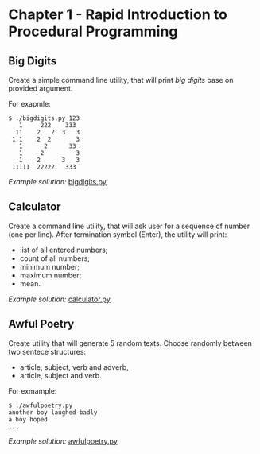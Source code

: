# Chapter 1 - Rapid Introduction to Procedural Programming

## Big Digits

Create a simple command line utility, that will print *big digits* base on provided argument.

For exapmle:
```
$ ./bigdigits.py 123
   1     222    333
  11    2   2  3   3
 1 1    2  2       3
   1      2      33
   1     2         3
   1    2      3   3
 11111  22222   333
```

*Example solution:* [bigdigits.py](https://github.com/hradecek/python3-complete-intro/blob/solutions/chapter01/bigdigits.py)

## Calculator
Create a command line utility, that will ask user for a sequence of number (one per line).
After termination symbol (Enter), the utility will print:

 - list of all entered numbers;
 - count of all numbers;
 - minimum number;
 - maximum number;
 - mean.

*Example solution:* [calculator.py](https://github.com/hradecek/python3-complete-intro/blob/solutions/chapter01/calculator.py)

## Awful Poetry
Create utility that will generate 5 random texts. Choose randomly between two sentece structures:

 - article, subject, verb and adverb,
 - article, subject and verb.

For exmample:
```
$ ./awfulpoetry.py
another boy laughed badly
a boy hoped
...
```

*Example solution:* [awfulpoetry.py](https://github.com/hradecek/python3-complete-intro/blob/solutions/chapter01/awfulpoetry.py)
